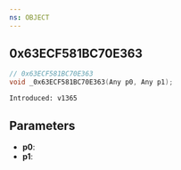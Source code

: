 ```yaml
---
ns: OBJECT
---
```

## 0x63ECF581BC70E363

```c
// 0x63ECF581BC70E363
void _0x63ECF581BC70E363(Any p0, Any p1);
```

```
Introduced: v1365
```

## Parameters
* **p0**:
* **p1**:

